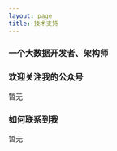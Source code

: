 ```yaml
---
layout: page
title: 技术支持 
---
```


<h3> 一个大数据开发者、架构师 </h3>

<h3> 欢迎关注我的公众号 </h3> 

暂无

<h3> 如何联系到我 </h3>

暂无
